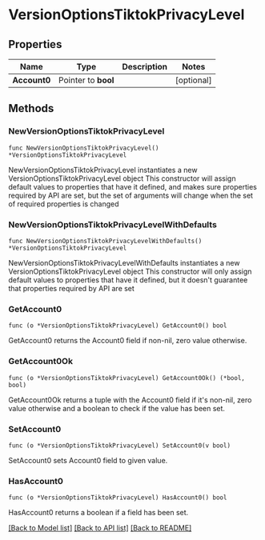 # VersionOptionsTiktokPrivacyLevel

## Properties

Name | Type | Description | Notes
------------ | ------------- | ------------- | -------------
**Account0** | Pointer to **bool** |  | [optional] 

## Methods

### NewVersionOptionsTiktokPrivacyLevel

`func NewVersionOptionsTiktokPrivacyLevel() *VersionOptionsTiktokPrivacyLevel`

NewVersionOptionsTiktokPrivacyLevel instantiates a new VersionOptionsTiktokPrivacyLevel object
This constructor will assign default values to properties that have it defined,
and makes sure properties required by API are set, but the set of arguments
will change when the set of required properties is changed

### NewVersionOptionsTiktokPrivacyLevelWithDefaults

`func NewVersionOptionsTiktokPrivacyLevelWithDefaults() *VersionOptionsTiktokPrivacyLevel`

NewVersionOptionsTiktokPrivacyLevelWithDefaults instantiates a new VersionOptionsTiktokPrivacyLevel object
This constructor will only assign default values to properties that have it defined,
but it doesn't guarantee that properties required by API are set

### GetAccount0

`func (o *VersionOptionsTiktokPrivacyLevel) GetAccount0() bool`

GetAccount0 returns the Account0 field if non-nil, zero value otherwise.

### GetAccount0Ok

`func (o *VersionOptionsTiktokPrivacyLevel) GetAccount0Ok() (*bool, bool)`

GetAccount0Ok returns a tuple with the Account0 field if it's non-nil, zero value otherwise
and a boolean to check if the value has been set.

### SetAccount0

`func (o *VersionOptionsTiktokPrivacyLevel) SetAccount0(v bool)`

SetAccount0 sets Account0 field to given value.

### HasAccount0

`func (o *VersionOptionsTiktokPrivacyLevel) HasAccount0() bool`

HasAccount0 returns a boolean if a field has been set.


[[Back to Model list]](../README.md#documentation-for-models) [[Back to API list]](../README.md#documentation-for-api-endpoints) [[Back to README]](../README.md)


